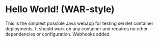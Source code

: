 Hello World! (WAR-style)
===============

This is the simplest possible Java webapp for testing servlet container deployments.  It should work on any container and requires no other dependencies or configuration.
Webhooks added
